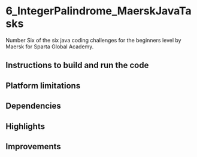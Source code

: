 # 6_IntegerPalindrome_MaerskJavaTasks
Number Six of the six java coding challenges for the beginners level by Maersk for Sparta Global Academy.

## Instructions to build and run the code

## Platform limitations

## Dependencies

## Highlights

## Improvements

